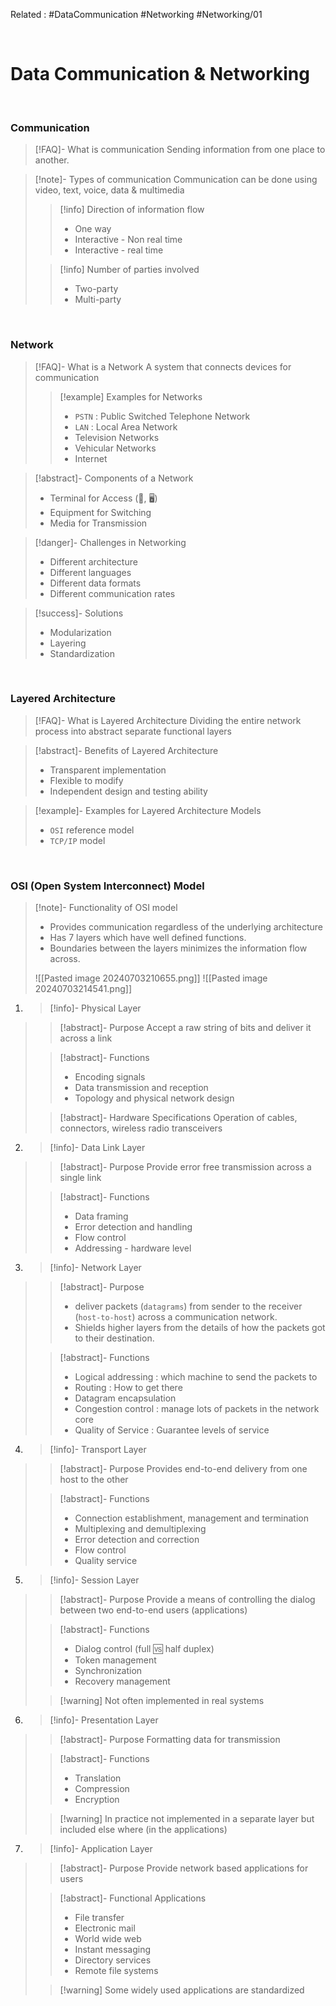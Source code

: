 Related : #DataCommunication #Networking #Networking/01

<br>

# Data Communication & Networking

<br>

### Communication

>[!FAQ]- What is communication
>Sending information from one place to another.

>[!note]- Types of communication 
>Communication can be done using video, text, voice, data & multimedia
>>[!info] Direction of information flow
>>- One way
>>- Interactive - Non real time
>>- Interactive - real time
>
>>[!info] Number of parties involved
>>- Two-party
>>- Multi-party

<br>

### Network
>[!FAQ]- What is a Network
>A system that connects devices for communication
>>[!example] Examples for Networks
>> - `PSTN` : Public Switched Telephone Network
>> - `LAN` : Local Area Network
>> - Television Networks
>> - Vehicular Networks
>> - Internet

>[!abstract]- Components of a Network
>- Terminal for Access (📱, 🖥)
>- Equipment for Switching 
>- Media for Transmission 

>[!danger]- Challenges in Networking
>- Different architecture
>- Different languages
>- Different data formats
>- Different communication rates

>[!success]- Solutions
>- Modularization
>- Layering
>- Standardization

<br>

### Layered Architecture
>[!FAQ]- What is Layered Architecture
>Dividing the entire network process into abstract separate functional layers
>

>[!abstract]- Benefits of Layered Architecture
>- Transparent implementation
>- Flexible to modify
>- Independent design and testing ability

>[!example]- Examples for Layered Architecture Models
>- `OSI` reference model
>- `TCP/IP` model

<br>

### OSI (Open System Interconnect) Model
>[!note]- Functionality of OSI model
>- Provides communication regardless of the underlying architecture
>- Has 7 layers which have well defined  functions.
>- Boundaries between the layers minimizes the information flow across.
>
>![[Pasted image 20240703210655.png]] ![[Pasted image 20240703214541.png]]

1. >[!info]- Physical Layer
>>[!abstract]- Purpose
>>Accept a raw string of bits and deliver it across a link
>
>>[!abstract]- Functions
>>- Encoding signals
>>- Data transmission and reception
>>- Topology and physical network design
>
>>[!abstract]- Hardware Specifications
>>Operation of cables, connectors, wireless radio transceivers

2. >[!info]- Data Link Layer
>>[!abstract]- Purpose
>> Provide error free transmission across a single link
>
>>[!abstract]- Functions
>>- Data framing
>>- Error detection and handling
>>- Flow control
>>- Addressing - hardware level

3. >[!info]- Network Layer
>>[!abstract]- Purpose
>>- deliver packets (`datagrams`) from sender to the receiver (`host-to-host`) across a communication network.
>>- Shields higher layers from the details of how the packets got to their destination.
>
>>[!abstract]- Functions
>>- Logical addressing  :  which machine to send the packets to
>>- Routing  : How to get there
>>- Datagram encapsulation
>>- Congestion control  : manage lots of packets in the network core
>>- Quality of Service  : Guarantee levels of service

4. >[!info]- Transport Layer
>>[!abstract]- Purpose
>> Provides end-to-end delivery from one host to the other
>
>>[!abstract]- Functions
>>- Connection establishment, management and termination
>>- Multiplexing and demultiplexing
>>- Error detection and correction
>>- Flow control
>>- Quality service

5. >[!info]- Session Layer
>>[!abstract]- Purpose
>> Provide a means of controlling the dialog between two end-to-end users (applications)
>
>>[!abstract]- Functions
>>- Dialog control (full 🆚 half duplex)
>>- Token management
>>- Synchronization
>>- Recovery management
>
>>[!warning] Not often implemented in real systems

6. >[!info]- Presentation Layer
>>[!abstract]- Purpose
>> Formatting data for transmission
>
>>[!abstract]- Functions
>>- Translation
>>- Compression
>>- Encryption
>
>>[!warning] In practice not implemented in a separate layer but included else where (in the applications)

7. >[!info]- Application Layer
>>[!abstract]- Purpose
>>Provide network based applications for users
>
>>[!abstract]- Functional Applications
>>- File transfer
>>- Electronic mail
>>- World wide web
>>- Instant messaging
>>- Directory services
>>- Remote file systems
>
>>[!warning] Some widely used applications are standardized



